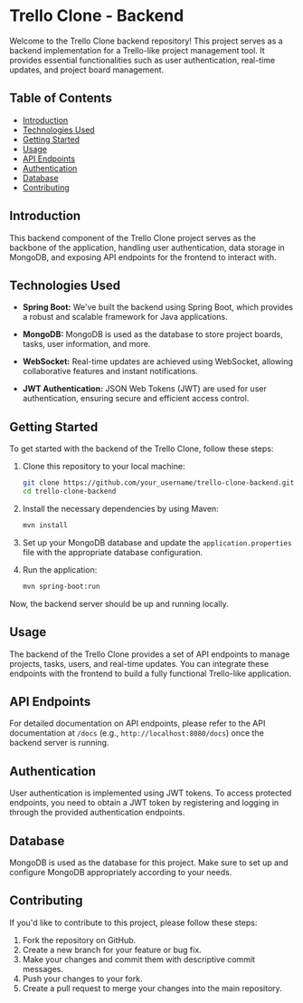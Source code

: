 # Trello Clone - Backend

Welcome to the Trello Clone backend repository! This project serves as a backend implementation for a Trello-like project management tool. It provides essential functionalities such as user authentication, real-time updates, and project board management.

## Table of Contents

- [Introduction](#introduction)
- [Technologies Used](#technologies-used)
- [Getting Started](#getting-started)
- [Usage](#usage)
- [API Endpoints](#api-endpoints)
- [Authentication](#authentication)
- [Database](#database)
- [Contributing](#contributing)

## Introduction

This backend component of the Trello Clone project serves as the backbone of the application, handling user authentication, data storage in MongoDB, and exposing API endpoints for the frontend to interact with.

## Technologies Used

- **Spring Boot:** We've built the backend using Spring Boot, which provides a robust and scalable framework for Java applications.

- **MongoDB:** MongoDB is used as the database to store project boards, tasks, user information, and more.

- **WebSocket:** Real-time updates are achieved using WebSocket, allowing collaborative features and instant notifications.

- **JWT Authentication:** JSON Web Tokens (JWT) are used for user authentication, ensuring secure and efficient access control.

## Getting Started

To get started with the backend of the Trello Clone, follow these steps:

1. Clone this repository to your local machine:

   ```bash
   git clone https://github.com/your_username/trello-clone-backend.git
   cd trello-clone-backend
   ```

2. Install the necessary dependencies by using Maven:

   ```bash
   mvn install
   ```

3. Set up your MongoDB database and update the `application.properties` file with the appropriate database configuration.

4. Run the application:

   ```bash
   mvn spring-boot:run
   ```

Now, the backend server should be up and running locally.

## Usage

The backend of the Trello Clone provides a set of API endpoints to manage projects, tasks, users, and real-time updates. You can integrate these endpoints with the frontend to build a fully functional Trello-like application.

## API Endpoints

For detailed documentation on API endpoints, please refer to the API documentation at `/docs` (e.g., `http://localhost:8080/docs`) once the backend server is running.

## Authentication

User authentication is implemented using JWT tokens. To access protected endpoints, you need to obtain a JWT token by registering and logging in through the provided authentication endpoints.

## Database

MongoDB is used as the database for this project. Make sure to set up and configure MongoDB appropriately according to your needs.

## Contributing

If you'd like to contribute to this project, please follow these steps:

1. Fork the repository on GitHub.
2. Create a new branch for your feature or bug fix.
3. Make your changes and commit them with descriptive commit messages.
4. Push your changes to your fork.
5. Create a pull request to merge your changes into the main repository.
